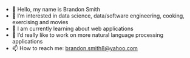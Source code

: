 - 👋 Hello, my name is Brandon Smith
- 👀 I’m interested in data science, data/software engineering, cooking, exercising and movies
- 🌱 I am currently learning about web applications
- 💞️ I’d really like to work on more natural language processing applications
- 📫 How to reach me: brandon.smith8@yahoo.com

<!---
BrandonSmith710/BrandonSmith710 is a ✨ special ✨ repository because its `README.md` (this file) appears on your GitHub profile.
You can click the Preview link to take a look at your changes.
--->
